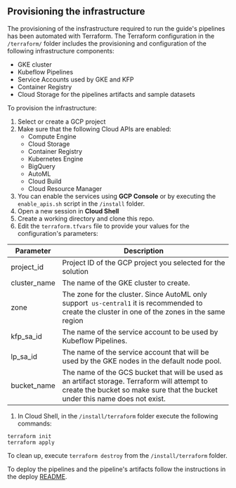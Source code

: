 ## Provisioning the infrastructure

The provisioning of the insfrastructure required to run the guide's pipelines has been automated with Terraform. The Terraform configuration in the `/terraform/` folder includes the provisioning and configuration of the following infrastructure components:
- GKE cluster
- Kubeflow Pipelines
- Service Accounts used by GKE and KFP
- Container Registry
- Cloud Storage for the pipelines artifacts and sample datasets

To provision the infrastructure:

1. Select or create a GCP project
1. Make sure that the following Cloud APIs are enabled:
   - Compute Engine
   - Cloud Storage
   - Container Registry
   - Kubernetes Engine
   - BigQuery
   - AutoML 
   - Cloud Build
   - Cloud Resource Manager
1. You can enable the services using **GCP Console** or by executing the `enable_apis.sh` script in the `/install` folder.
1. Open a new session in **Cloud Shell**
1. Create a working directory and clone this repo.
1. Edit the `terraform.tfvars` file to provide your values for the configuration's parameters:

Parameter | Description
----------|------------
project_id|Project ID of the GCP project you selected for the solution
cluster_name| The name of the GKE cluster to create. 
zone | The zone for the cluster. Since AutoML only support` us-central1` it is recommended to create the cluster in one of the zones in the same region
kfp_sa_id | The name of the service account to be used by Kubeflow Pipelines. 
lp_sa_id | The name of the service account that will be used by the GKE nodes in the default node pool.
bucket_name | The name of the GCS bucket that will be used as an artifact storage. Terraform will attempt to create the bucket so make sure that the bucket under this name does not exist.


1. In Cloud Shell, in the `/install/terraform` folder execute the following commands:
```
terraform init
terraform apply
```

To clean up, execute `terraform destroy` from the `/install/terraform` folder.

To deploy the pipelines and the pipeline's artifacts follow the instructions in the deploy [README](./deploy/README.md).




